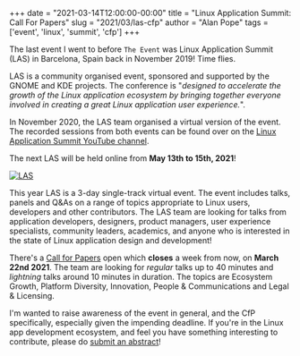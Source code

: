 +++
date = "2021-03-14T12:00:00-00:00"
title = "Linux Application Summit: Call For Papers"
slug = "2021/03/las-cfp"
author = "Alan Pope"
tags = ['event', 'linux', 'summit', 'cfp']
+++

The last event I went to before `The Event` was Linux Application Summit (LAS) in Barcelona, Spain back in November 2019! Time flies. 

LAS is a community organised event, sponsored and supported by the GNOME and KDE projects. The conference is "*designed to accelerate the growth of the Linux application ecosystem by bringing together everyone involved in creating a great Linux application user experience.*". 

In November 2020, the LAS team organised a virtual version of the event. The recorded sessions from both events can be found over on the [Linux Application Summit YouTube channel](https://www.youtube.com/channel/UCjSsbz2TDxIxBEarbDzNQ4w).

The next LAS will be held online from **May 13th to 15th, 2021**!

[![LAS](/blog/images/2021-03-14/las.png)](https://linuxappsummit.org)

This year LAS is a 3-day single-track virtual event. The event includes talks, panels and Q&As on a range of topics appropriate to Linux users, developers and other contributors. The LAS team are looking for talks from application developers, designers, product managers, user experience specialists, community leaders, academics, and anyone who is interested in the state of Linux application design and development!

There's a [Call for Papers](https://linuxappsummit.org/cfp/) open which **closes** a week from now, on **March 22nd 2021**. The team are looking for *regular* talks up to 40 minutes and *lightning* talks around 10 minutes in duration. The topics are Ecosystem Growth, Platform Diversity, Innovation, People & Communications and Legal & Licensing.

I'm wanted to raise awareness of the event in general, and the CfP specifically, especially given the impending deadline. If you're in the Linux app development ecosystem, and feel you have something interesting to contribute, please do [submit an abstract](https://conf.linuxappsummit.org/event/3/abstracts/#submit-abstract)!